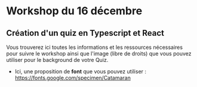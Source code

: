# Workshop du 16 décembre

## Création d'un quiz en Typescript et React

Vous trouverez ici toutes les informations et les ressources nécessaires pour suivre le workshop ainsi que l'image (libre de droits) que vous pouvez utiliser pour le background de votre Quiz.


* Ici, une proposition de **font** que vous pouvez utiliser : https://fonts.google.com/specimen/Catamaran


